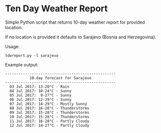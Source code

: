 # Ten Day Weather Report

Simple Python script that returns 10-day weather report for provided location.

If no location is provided it defaults to Sarajevo (Bosnia and Herzegovina).

Usage:

    tdwreport.py -l sarajevo

Example output:

    --------------------------------------------------
               10-day forecast for Sarajevo           
    --------------------------------------------------
      03 Jul 2017: 13-20°C - Rain
      04 Jul 2017: 10-24°C - Sunny
      05 Jul 2017:  9-27°C - Sunny
      06 Jul 2017: 12-29°C - Sunny
      07 Jul 2017: 14-29°C - Mostly Sunny
      08 Jul 2017: 16-28°C - Thunderstorms
      09 Jul 2017: 15-28°C - Thunderstorms
      10 Jul 2017: 15-28°C - Thunderstorms
      11 Jul 2017: 16-28°C - Partly Cloudy
      12 Jul 2017: 14-27°C - Partly Cloudy
